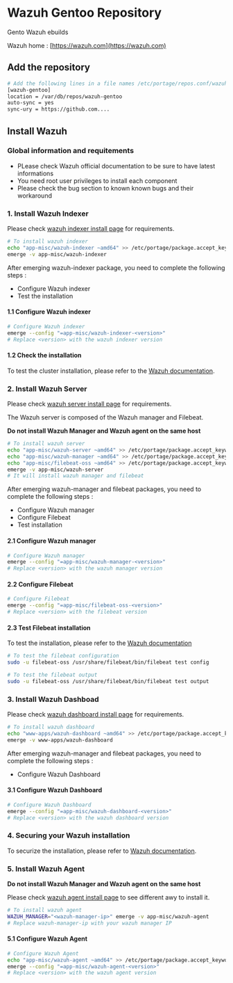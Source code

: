 # Wazuh Gentoo Repository

Gento Wazuh ebuilds

Wazuh home : [https://wazuh.com](https://wazuh.com)

## Add the repository

```bash
# Add the following lines in a file names /etc/portage/repos.conf/wazuh-gentoo.conf
[wazuh-gentoo]
location = /var/db/repos/wazuh-gentoo
auto-sync = yes
sync-ury = https://github.com....
```

## Install Wazuh

### Global information and requitements

* PLease check Wazuh official documentation to be sure to have latest informations 
* You need root user privileges to install each component
* Please check the bug section to known known bugs and their workaround

### 1. Install Wazuh Indexer

Please check [wazuh indexer install page](https://documentation.wazuh.com/current/installation-guide/wazuh-indexer/index.html) for requirements.

```bash
# To install wazuh indexer
echo "app-misc/wazuh-indexer ~amd64" >> /etc/portage/package.accept_keywords/wazuh-gentoo
emerge -v app-misc/wazuh-indexer
```

After emerging wazuh-indexer package, you need to complete the following steps :
- Configure Wazuh indexer
- Test the installation

#### 1.1 Configure Wazuh indexer

```bash
# Configure Wazuh indexer
emerge --config "=app-misc/wazuh-indexer-<version>"
# Replace <version> with the wazuh indexer version
```

#### 1.2 Check the installation

To test the cluster installation, please refer to the [Wazuh documentation](https://documentation.wazuh.com/current/installation-guide/wazuh-indexer/step-by-step.html#testing-the-cluster-installation).


### 2. Install Wazuh Server

Please check [wazuh server install page](https://documentation.wazuh.com/current/installation-guide/wazuh-server/index.html) for requirements.

The Wazuh server is composed of the Wazuh manager and Filebeat. 

**Do not install Wazuh Manager and Wazuh agent on the same host**

```bash 
# To install wazuh server
echo "app-misc/wazuh-server ~amd64" >> /etc/portage/package.accept_keywords/wazuh-gentoo
echo "app-misc/wazuh-manager ~amd64" >> /etc/portage/package.accept_keywords/wazuh-gentoo
echo "app-misc/filebeat-oss ~amd64" >> /etc/portage/package.accept_keywords/wazuh-gentoo
emerge -v app-misc/wazuh-server
# It will install wazuh manager and filebeat
```

After emerging wazuh-manager and filebeat packages, you need to complete the following steps :
- Configure Wazuh manager
- Configure Filebeat
- Test installation

#### 2.1 Configure Wazuh manager

```bash
# Configure Wazuh manager
emerge --config "=app-misc/wazuh-manager-<version>"
# Replace <version> with the wazuh manager version
```

#### 2.2 Configure Filebeat

```bash
# Configure Filebeat
emerge --config "=app-misc/filebeat-oss-<version>"
# Replace <version> with the filebeat version
```

#### 2.3 Test Filebeat installation

To test the installation, please refer to the [Wazuh documentation](https://documentation.wazuh.com/current/installation-guide/wazuh-server/step-by-step.html#starting-the-filebeat-service)

```bash
# To test the filebeat configuration
sudo -u filebeat-oss /usr/share/filebeat/bin/filebeat test config

# To test the filebeat output
sudo -u filebeat-oss /usr/share/filebeat/bin/filebeat test output
```

### 3. Install Wazuh Dashboad

Please check [wazuh dashboard install page](https://documentation.wazuh.com/current/installation-guide/wazuh-dashboard/index.html) for requirements.

```bash 
# To install wazuh dashboard
echo "www-apps/wazuh-dashboard ~amd64" >> /etc/portage/package.accept_keywords/wazuh-gentoo
emerge -v www-apps/wazuh-dashboard
```

After emerging wazuh-manager and filebeat packages, you need to complete the following steps :
- Configure Wazuh Dashboard

#### 3.1 Configure Wazuh Dashboard

```bash
# Configure Wazuh Dashboard
emerge --config "=app-misc/wazuh-dashboard-<version>"
# Replace <version> with the wazuh dashboard version
```

### 4. Securing your Wazuh installation

To securize the installation, please refer to [Wazuh documentation](https://documentation.wazuh.com/current/installation-guide/wazuh-dashboard/step-by-step.html#securing-your-wazuh-installation).

### 5. Install Wazuh Agent

**Do not install Wazuh Manager and Wazuh agent on the same host**

Please check [wazuh agent install page](https://documentation.wazuh.com/current/installation-guide/wazuh-agent/index.html) to see different awy to install it.

```bash 
# To install wazuh agent
WAZUH_MANAGER="<wazuh-manager-ip>" emerge -v app-misc/wazuh-agent
# Replace wazuh-manager-ip with your wazuh manager IP
```

#### 5.1 Configure Wazuh Agent

```bash
# Configure Wazuh Agent
echo "app-misc/wazuh-agent ~amd64" >> /etc/portage/package.accept_keywords/wazuh-gentoo
emerge --config "=app-misc/wazuh-agent-<version>"
# Replace <version> with the wazuh agent version
```
